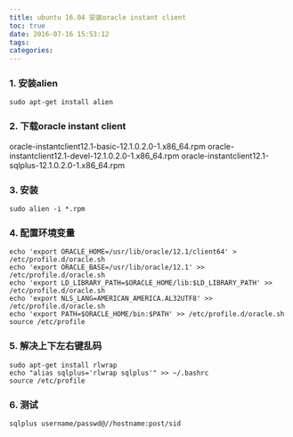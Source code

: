 ```yaml
---
title: ubuntu 16.04 安装oracle instant client
toc: true
date: 2016-07-16 15:53:12
tags:
categories:
---
```



### 1. 安装alien

```
sudo apt-get install alien
```

### 2. 下载oracle instant client

oracle-instantclient12.1-basic-12.1.0.2.0-1.x86_64.rpm
oracle-instantclient12.1-devel-12.1.0.2.0-1.x86_64.rpm
oracle-instantclient12.1-sqlplus-12.1.0.2.0-1.x86_64.rpm

### 3. 安装
```
sudo alien -i *.rpm
```
### 4. 配置环境变量

```
echo 'export ORACLE_HOME=/usr/lib/oracle/12.1/client64' > /etc/profile.d/oracle.sh
echo 'export ORACLE_BASE=/usr/lib/oracle/12.1' >> /etc/profile.d/oracle.sh
echo 'export LD_LIBRARY_PATH=$ORACLE_HOME/lib:$LD_LIBRARY_PATH' >> /etc/profile.d/oracle.sh
echo 'export NLS_LANG=AMERICAN_AMERICA.AL32UTF8' >> /etc/profile.d/oracle.sh
echo 'export PATH=$ORACLE_HOME/bin:$PATH' >> /etc/profile.d/oracle.sh
source /etc/profile
```
### 5. 解决上下左右键乱码

```
sudo apt-get install rlwrap
echo "alias sqlplus='rlwrap sqlplus'" >> ~/.bashrc
source /etc/profile
```

### 6. 测试
```
sqlplus username/passwd@//hostname:post/sid
```
